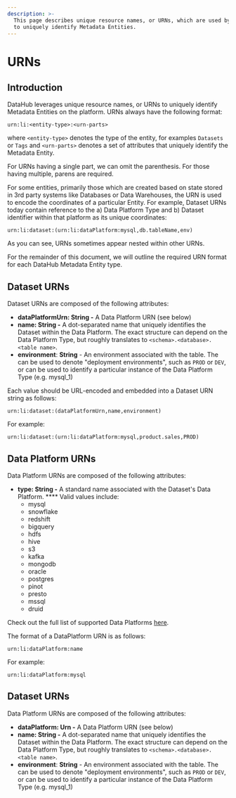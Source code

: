 ```yaml
---
description: >-
  This page describes unique resource names, or URNs, which are used by DataHub
  to uniquely identify Metadata Entities.
---
```


# URNs

## Introduction

DataHub leverages unique resource names, or URNs to uniquely identify Metadata Entities on the platform. URNs always have the following format:

```
urn:li:<entity-type>:<urn-parts>
```

where `<entity-type>` denotes the type of the entity, for examples `Datasets` or `Tags` and `<urn-parts>` denotes a set of attributes that uniquely identify the Metadata Entity.

For URNs having a single part, we can omit the parenthesis. For those having multiple, parens are required.&#x20;

For some entities, primarily those which are created based on state stored in 3rd party systems like Databases or Data Warehouses, the URN is used to encode the coordinates of a particular Entity. For example, Dataset URNs today contain reference to the a) Data Platform Type and b) Dataset identifier within that platform as its unique coordinates:

```
urn:li:dataset:(urn:li:dataPlatform:mysql,db.tableName,env)
```

As you can see, URNs sometimes appear nested within other URNs.&#x20;

For the remainder of this document, we will outline the required URN format for each DataHub Metadata Entity type.&#x20;

## Dataset URNs

Dataset URNs are composed of the following attributes:

* **dataPlatformUrn: String -** A Data Platform URN (see below)&#x20;
* **name: String -** A dot-separated name that uniquely identifies the Dataset within the Data Platform. The exact structure can depend on the Data Platform Type, but roughly translates to `<schema>.<database>.<table name>`.&#x20;
* **environment**: **String** - An environment associated with the table. The can be used to denote "deployment environments", such as `PROD` or `DEV`, or can be used to identify a particular instance of the Data Platform Type (e.g. mysql\_1)&#x20;

Each value should be URL-encoded and embedded into a Dataset URN string as follows:

```
urn:li:dataset:(dataPlatformUrn,name,environment)
```

For example:

```
urn:li:dataset:(urn:li:dataPlatform:mysql,product.sales,PROD)
```

## Data Platform URNs

Data Platform URNs are composed of the following attributes:

* **type: String -** A standard name associated with the Dataset's Data Platform. **** Valid values include:
  * mysql
  * snowflake
  * redshift
  * bigquery
  * hdfs
  * hive
  * s3
  * kafka
  * mongodb
  * oracle
  * postgres
  * pinot
  * presto
  * mssql
  * druid

Check out the full list of supported Data Platforms [here](https://github.com/linkedin/datahub/blob/master/metadata-ingestion/examples/mce\_files/data\_platforms.json).&#x20;

The format of a DataPlatform URN is as follows:

```
urn:li:dataPlatform:name
```

For example:

```
urn:li:dataPlatform:mysql
```

## Dataset URNs

Data Platform URNs are composed of the following attributes:

* **dataPlatform: Urn -** A Data Platform URN (see below)&#x20;
* **name: String -** A dot-separated name that uniquely identifies the Dataset within the Data Platform. The exact structure can depend on the Data Platform Type, but roughly translates to `<schema>.<database>.<table name>`.&#x20;
* **environment**: **String** - An environment associated with the table. The can be used to denote "deployment environments", such as `PROD` or `DEV`, or can be used to identify a particular instance of the Data Platform Type (e.g. mysql\_1)&#x20;

